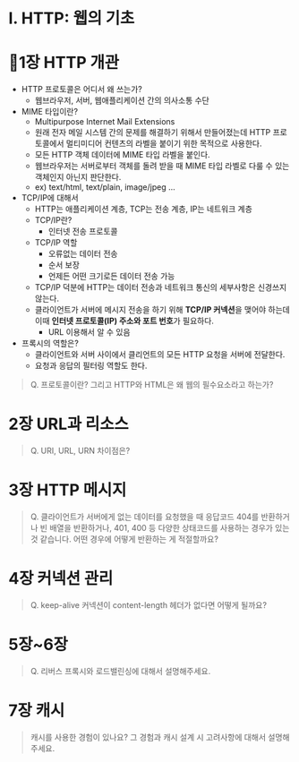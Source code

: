 # I. HTTP: 웹의 기초
# 1장 HTTP 개관 
- HTTP 프로토콜은 어디서 왜 쓰는가?
    - 웹브라우저, 서버, 웹애플리케이션 간의 의사소통 수단
- MIME 타입이란?
    - Multipurpose Internet Mail Extensions
    - 원래 전자 메일 시스템 간의 문제를 해결하기 위해서 만들어졌는데 HTTP 프로토콜에서 멀티미디어 컨텐츠의 라벨을 붙이기 위한 목적으로 사용한다.
    - 모든 HTTP 객체 데이터에 MIME 타입 라벨을 붙인다.
    - 웹브라우저는 서버로부터 객체를 돌려 받을 때 MIME 타입 라벨로 다룰 수 있는 객체인지 아닌지 판단한다.
    - ex) text/html, text/plain, image/jpeg ...
- TCP/IP에 대해서
    - HTTP는 애플리케이션 계층, TCP는 전송 계층, IP는 네트워크 계층
    - TCP/IP란?
        - 인터넷 전송 프로토콜
    - TCP/IP 역할
        - 오류없는 데이터 전송
        - 순서 보장
        - 언제든 어떤 크기로든 데이터 전송 가능
    - TCP/IP 덕분에 HTTP는 데이터 전송과 네트워크 통신의 세부사항은 신경쓰지 않는다.
    - 클라이언트가 서버에 메시지 전송을 하기 위해 **TCP/IP 커넥션**을 맺어야 하는데 이때 **인터넷 프로토콜(IP) 주소와 포트 번호**가 필요하다.
        - URL 이용해서  알 수 있음
- 프록시의 역할은?
    - 클라이언트와 서버 사이에서 클리언트의 모든 HTTP 요청을 서버에 전달한다.
    - 요청과 응답의 필터링 역할도 한다.

> Q. 프로토콜이란? 그리고 HTTP와 HTML은 왜 웹의 필수요소라고 하는가?
# 2장 URL과 리소스

> Q. URI, URL, URN 차이점은? 

# 3장 HTTP 메시지
> Q. 클라이언트가 서버에게 없는 데이터를 요청했을 때 응답코드 404를 반환하거나 빈 배열을 반환하거나, 401, 400 등 다양한 상태코드를 사용하는 경우가 있는 것 같습니다. 어떤 경우에 어떻게 반환하는 게 적절할까요?

# 4장 커넥션 관리
> Q. keep-alive 커넥션이 content-length 헤더가 없다면 어떻게 될까요?

# 5장~6장
> Q. 리버스 프록시와 로드밸린싱에 대해서 설명해주세요.

# 7장 캐시
> 캐시를 사용한 경험이 있나요? 그 경험과 캐시 설계 시 고려사항에 대해서 설명해주세요. 